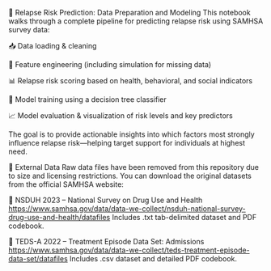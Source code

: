 🧠 Relapse Risk Prediction: Data Preparation and Modeling
This notebook walks through a complete pipeline for predicting relapse risk using SAMHSA survey data:

📥 Data loading & cleaning

🧪 Feature engineering (including simulation for missing data)

📊 Relapse risk scoring based on health, behavioral, and social indicators

🤖 Model training using a decision tree classifier

📈 Model evaluation & visualization of risk levels and key predictors

The goal is to provide actionable insights into which factors most strongly influence relapse risk—helping target support for individuals at highest need.

🔗 External Data
Raw data files have been removed from this repository due to size and licensing restrictions.
You can download the original datasets from the official SAMHSA website:

🔹 NSDUH 2023 – National Survey on Drug Use and Health
https://www.samhsa.gov/data/data-we-collect/nsduh-national-survey-drug-use-and-health/datafiles
Includes .txt tab-delimited dataset and PDF codebook.

🔹 TEDS-A 2022 – Treatment Episode Data Set: Admissions
https://www.samhsa.gov/data/data-we-collect/teds-treatment-episode-data-set/datafiles
Includes .csv dataset and detailed PDF codebook.
